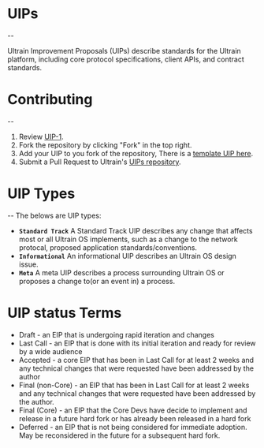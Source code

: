 # UIPs
--

Ultrain Improvement Proposals (UIPs) describe standards for the Ultrain platform, including core protocol specifications, client APIs, and contract standards.

# Contributing
--

1. Review [UIP-1](UIPs/UIPS/UIP-1.md).
2. Fork the repository by clicking "Fork" in the top right.
3. Add your UIP to you fork of the repository, There is a [template UIP here](UIP-X.md).
4. Submit a Pull Request to Ultrain's [UIPs repository](https://github.com/ultrain-os/UIPs).


# UIP Types
--
The belows are UIP types:

- **`Standard Track`** A Standard Track UIP describes any change that affects most or all Ultrain OS implements, such as a change to the network protocal, proposed application standards/conventions.
- **`Informational`** An informational UIP describes an Ultrain OS design issue.
- **`Meta`** A meta UIP describes a process surrounding Ultrain OS or proposes a change to(or an event in) a process.

# UIP status Terms

* Draft - an EIP that is undergoing rapid iteration and changes
* Last Call - an EIP that is done with its initial iteration and ready for review by a wide audience
* Accepted - a core EIP that has been in Last Call for at least 2 weeks and any technical changes that were requested have been addressed by the author
* Final (non-Core) - an EIP that has been in Last Call for at least 2 weeks and any technical changes that were requested have been addressed by the author.
* Final (Core) - an EIP that the Core Devs have decide to implement and release in a future hard fork or has already been released in a hard fork
* Deferred - an EIP that is not being considered for immediate adoption. May be reconsidered in the future for a subsequent hard fork.